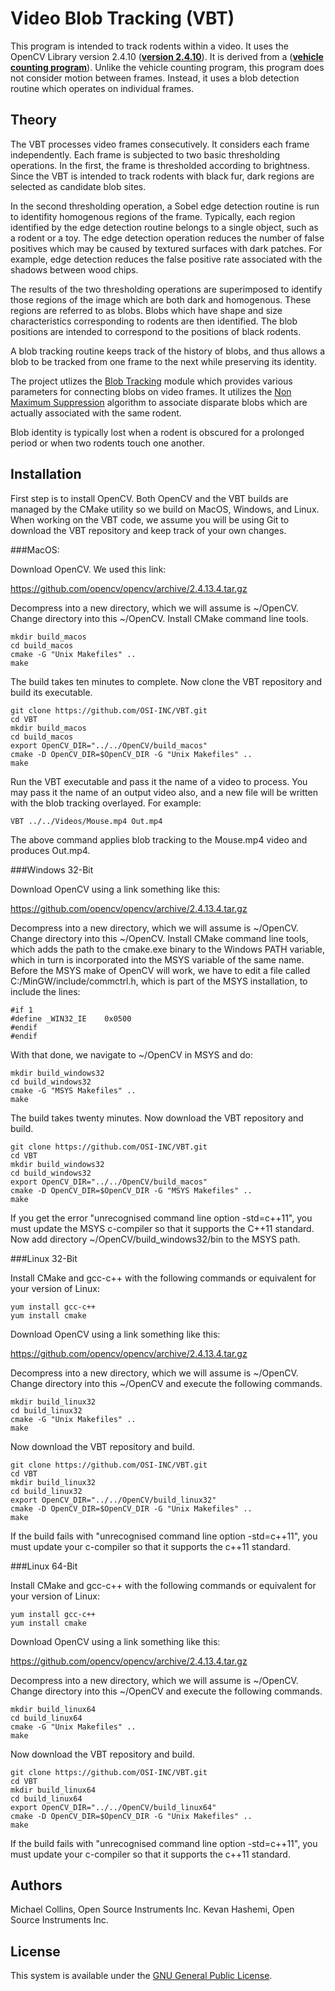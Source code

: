 # Video Blob Tracking (VBT)
This program is intended to track rodents within a video. It uses the OpenCV Library version 2.4.10 (**[version 2.4.10](https://sourceforge.net/projects/opencvlibrary/files/opencv-win/2.4.10/)**). It is derived from a (**[vehicle counting program](https://github.com/ahmetozlu/vehicle_counting)**). Unlike the vehicle counting program, this program does not consider motion between frames. Instead, it uses a blob detection routine which operates on individual frames.

## Theory
The VBT processes video frames consecutively. It considers each frame independently. Each frame is subjected to two basic thresholding operations. In the first, the frame is thresholded according to brightness. Since the VBT is intended to track rodents with black fur, dark regions are selected as candidate blob sites.

In the second thresholding operation, a Sobel edge detection routine is run to identifity homogenous regions of the frame. Typically, each region identified by the edge detection routine belongs to a single object, such as a rodent or a toy. The edge detection operation reduces the number of false positives which may be caused by textured surfaces with dark patches. For example, edge detection reduces the false positive rate associated with the shadows between wood chips.

The results of the two thresholding operations are superimposed to identify those regions of the image which are both dark and homogenous. These regions are referred to as blobs. Blobs which have shape and size characteristics corresponding to rodents are then identified. The blob positions are intended to correspond to the positions of black rodents.

A blob tracking routine keeps track of the history of blobs, and thus allows a blob to be tracked from one frame to the next while preserving its identity.

The project utlizes the [Blob Tracking](https://github.com/ahmetozlu/vehicle_counting/blob/master/VehicleDetectionAndCounting/Blob.cpp) module which provides various parameters for connecting blobs on video frames. It utilizes the [Non Maximum Suppression](https://github.com/Nuzhny007/Non-Maximum-Suppression) algorithm to associate disparate blobs which are actually associated with the same rodent.

Blob identity is typically lost when a rodent is obscured for a prolonged period or when two rodents touch one another.

## Installation

First step is to install OpenCV. Both OpenCV and the VBT builds are managed by the CMake utility so we build on MacOS, Windows, and Linux. When working on the VBT code, we assume you will be using Git to download the VBT repository and keep track of your own changes.


###MacOS:

Download OpenCV. We used this link:

https://github.com/opencv/opencv/archive/2.4.13.4.tar.gz

Decompress into a new directory, which we will assume is ~/OpenCV. Change directory into this ~/OpenCV. Install CMake command line tools.

	mkdir build_macos
	cd build_macos
	cmake -G "Unix Makefiles" ..
	make

The build takes ten minutes to complete. Now clone the VBT repository and build its executable.

	git clone https://github.com/OSI-INC/VBT.git
	cd VBT
	mkdir build_macos
	cd build_macos
	export OpenCV_DIR="../../OpenCV/build_macos"
	cmake -D OpenCV_DIR=$OpenCV_DIR -G "Unix Makefiles" ..
	make

Run the VBT executable and pass it the name of a video to process. You may pass it the name of an output video also, and a new file will be written with the blob tracking overlayed. For example:

	VBT ../../Videos/Mouse.mp4 Out.mp4

The above command applies blob tracking to the Mouse.mp4 video and produces Out.mp4.


###Windows 32-Bit

Download OpenCV using a link something like this:

https://github.com/opencv/opencv/archive/2.4.13.4.tar.gz

Decompress into a new directory, which we will assume is ~/OpenCV. Change directory into this ~/OpenCV. Install CMake command line tools, which adds the path to the cmake.exe binary to the Windows PATH variable, which in turn is incorporated into the MSYS variable of the same name. Before the MSYS make of OpenCV will work, we have to edit a file called C:/MinGW/include/commctrl.h, which is part of the MSYS installation, to include the lines:

	#if 1
	#define _WIN32_IE    0x0500
	#endif
	#endif

With that done, we navigate to ~/OpenCV in MSYS and do:

	mkdir build_windows32
	cd build_windows32
	cmake -G "MSYS Makefiles" ..
	make

The build takes twenty minutes. Now download the VBT repository and build.

	git clone https://github.com/OSI-INC/VBT.git
	cd VBT
	mkdir build_windows32
	cd build_windows32
	export OpenCV_DIR="../../OpenCV/build_macos"
	cmake -D OpenCV_DIR=$OpenCV_DIR -G "MSYS Makefiles" ..
	make

If you get the error "unrecognised command line option -std=c++11", you must update the MSYS c-compiler so that it supports the C++11 standard. Now add directory ~/OpenCV/build_windows32/bin to the MSYS path. 


###Linux 32-Bit

Install CMake and gcc-c++ with the following commands or equivalent for your version of Linux:

	yum install gcc-c++
	yum install cmake

Download OpenCV using a link something like this:

https://github.com/opencv/opencv/archive/2.4.13.4.tar.gz

Decompress into a new directory, which we will assume is ~/OpenCV. Change directory into this ~/OpenCV and execute the following commands.

	mkdir build_linux32
	cd build_linux32
	cmake -G "Unix Makefiles" ..
	make

Now download the VBT repository and build.

	git clone https://github.com/OSI-INC/VBT.git
	cd VBT
	mkdir build_linux32
	cd build_linux32
	export OpenCV_DIR="../../OpenCV/build_linux32"
	cmake -D OpenCV_DIR=$OpenCV_DIR -G "Unix Makefiles" ..
	make

If the build fails with "unrecognised command line option -std=c++11", you must update your c-compiler so that it supports the c++11 standard.


###Linux 64-Bit

Install CMake and gcc-c++ with the following commands or equivalent for your version of Linux:

	yum install gcc-c++
	yum install cmake

Download OpenCV using a link something like this:

https://github.com/opencv/opencv/archive/2.4.13.4.tar.gz

Decompress into a new directory, which we will assume is ~/OpenCV. Change directory into this ~/OpenCV and execute the following commands.

	mkdir build_linux64
	cd build_linux64
	cmake -G "Unix Makefiles" ..
	make
	
Now download the VBT repository and build.

	git clone https://github.com/OSI-INC/VBT.git
	cd VBT
	mkdir build_linux64
	cd build_linux64
	export OpenCV_DIR="../../OpenCV/build_linux64"
	cmake -D OpenCV_DIR=$OpenCV_DIR -G "Unix Makefiles" ..
	make

If the build fails with "unrecognised command line option -std=c++11", you must update your c-compiler so that it supports the c++11 standard.


## Authors
Michael Collins, Open Source Instruments Inc.
Kevan Hashemi, Open Source Instruments Inc.

## License
This system is available under the [GNU General Public License](http://www.gnu.org/licenses/gpl.txt).


